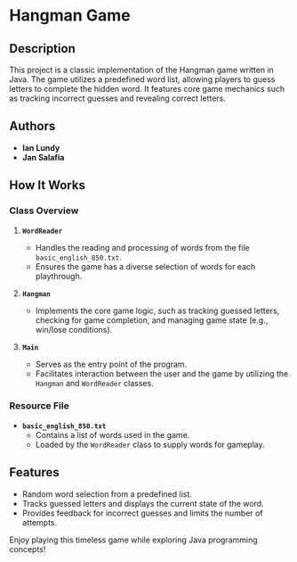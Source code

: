 
# Hangman Game

## Description
This project is a classic implementation of the Hangman game written in Java. The game utilizes a predefined word list, allowing players to guess letters to complete the hidden word. It features core game mechanics such as tracking incorrect guesses and revealing correct letters.

## Authors
- **Ian Lundy**
- **Jan Salafia**

## How It Works
### Class Overview
1. **`WordReader`**
   - Handles the reading and processing of words from the file `basic_english_850.txt`.
   - Ensures the game has a diverse selection of words for each playthrough.

2. **`Hangman`**
   - Implements the core game logic, such as tracking guessed letters, checking for game completion, and managing game state (e.g., win/lose conditions).

3. **`Main`**
   - Serves as the entry point of the program.
   - Facilitates interaction between the user and the game by utilizing the `Hangman` and `WordReader` classes.

### Resource File
- **`basic_english_850.txt`**
  - Contains a list of words used in the game.
  - Loaded by the `WordReader` class to supply words for gameplay.

## Features
- Random word selection from a predefined list.
- Tracks guessed letters and displays the current state of the word.
- Provides feedback for incorrect guesses and limits the number of attempts.

Enjoy playing this timeless game while exploring Java programming concepts!
